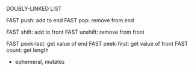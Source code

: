 DOUBLY-LINKED LIST

FAST push: add to end
FAST pop: remove from end

FAST shift: add to front
FAST unshift: remove from front

FAST peek-last: get value of end
FAST peek-first: get value of front
FAST count: get length

* ephemeral, mutates

